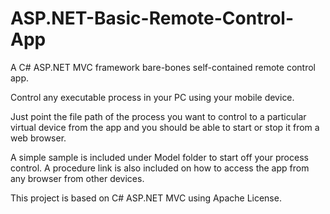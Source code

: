 # ASP.NET-Basic-Remote-Control-App
A C# ASP.NET MVC framework bare-bones self-contained remote control app.

Control any executable process in your PC using your mobile device.

Just point the file path of the process you want to control to a particular virtual device from the app and you should be able to start or stop it from a web browser.

A simple sample is included under Model folder to start off your process control. A procedure link is also included on how to access the app from any browser from other devices. 

This project is based on C# ASP.NET MVC using Apache License. 
